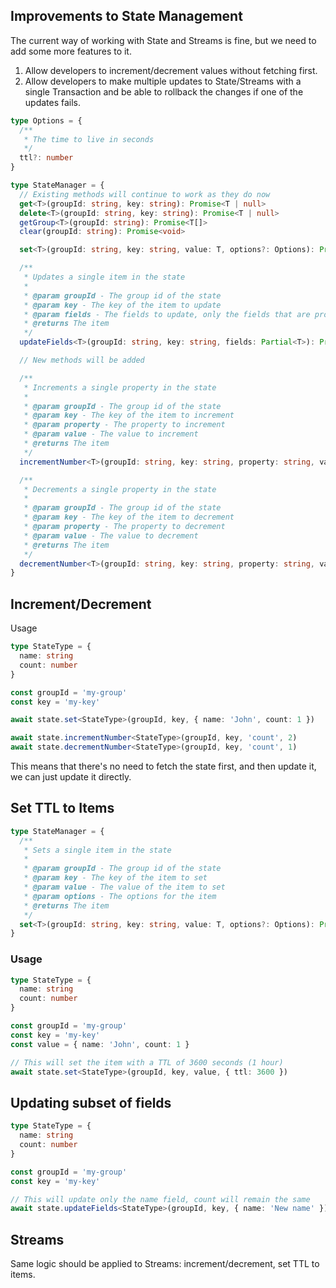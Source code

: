 ## Improvements to State Management

The current way of working with State and Streams is fine, but we need to add some more features to it.

1. Allow developers to increment/decrement values without fetching first.
2. Allow developers to make multiple updates to State/Streams with a single Transaction and be able to rollback the changes if one of the updates fails.

```typescript
type Options = {
  /**
   * The time to live in seconds
   */
  ttl?: number
}

type StateManager = {
  // Existing methods will continue to work as they do now
  get<T>(groupId: string, key: string): Promise<T | null>
  delete<T>(groupId: string, key: string): Promise<T | null>
  getGroup<T>(groupId: string): Promise<T[]>
  clear(groupId: string): Promise<void>

  set<T>(groupId: string, key: string, value: T, options?: Options): Promise<T>

  /**
   * Updates a single item in the state
   *
   * @param groupId - The group id of the state
   * @param key - The key of the item to update
   * @param fields - The fields to update, only the fields that are provided will be updated
   * @returns The item
   */
  updateFields<T>(groupId: string, key: string, fields: Partial<T>): Promise<T>

  // New methods will be added

  /**
   * Increments a single property in the state
   *
   * @param groupId - The group id of the state
   * @param key - The key of the item to increment
   * @param property - The property to increment
   * @param value - The value to increment
   * @returns The item
   */
  incrementNumber<T>(groupId: string, key: string, property: string, value: number): Promise<T>

  /**
   * Decrements a single property in the state
   *
   * @param groupId - The group id of the state
   * @param key - The key of the item to decrement
   * @param property - The property to decrement
   * @param value - The value to decrement
   * @returns The item
   */
  decrementNumber<T>(groupId: string, key: string, property: string, value: number): Promise<T>
}
```

## Increment/Decrement

Usage

```typescript
type StateType = {
  name: string
  count: number
}

const groupId = 'my-group'
const key = 'my-key'

await state.set<StateType>(groupId, key, { name: 'John', count: 1 })

await state.incrementNumber<StateType>(groupId, key, 'count', 2)
await state.decrementNumber<StateType>(groupId, key, 'count', 1)
```

This means that there's no need to fetch the state first, and then update it, we can just update it directly.

## Set TTL to Items

```typescript
type StateManager = {
  /**
   * Sets a single item in the state
   *
   * @param groupId - The group id of the state
   * @param key - The key of the item to set
   * @param value - The value of the item to set
   * @param options - The options for the item
   * @returns The item
   */
  set<T>(groupId: string, key: string, value: T, options?: Options): Promise<T>
}
```

### Usage

```typescript
type StateType = {
  name: string
  count: number
}

const groupId = 'my-group'
const key = 'my-key'
const value = { name: 'John', count: 1 }

// This will set the item with a TTL of 3600 seconds (1 hour)
await state.set<StateType>(groupId, key, value, { ttl: 3600 })
```

## Updating subset of fields

```typescript
type StateType = {
  name: string
  count: number
}

const groupId = 'my-group'
const key = 'my-key'

// This will update only the name field, count will remain the same
await state.updateFields<StateType>(groupId, key, { name: 'New name' })
```

## Streams

Same logic should be applied to Streams: increment/decrement, set TTL to items.
